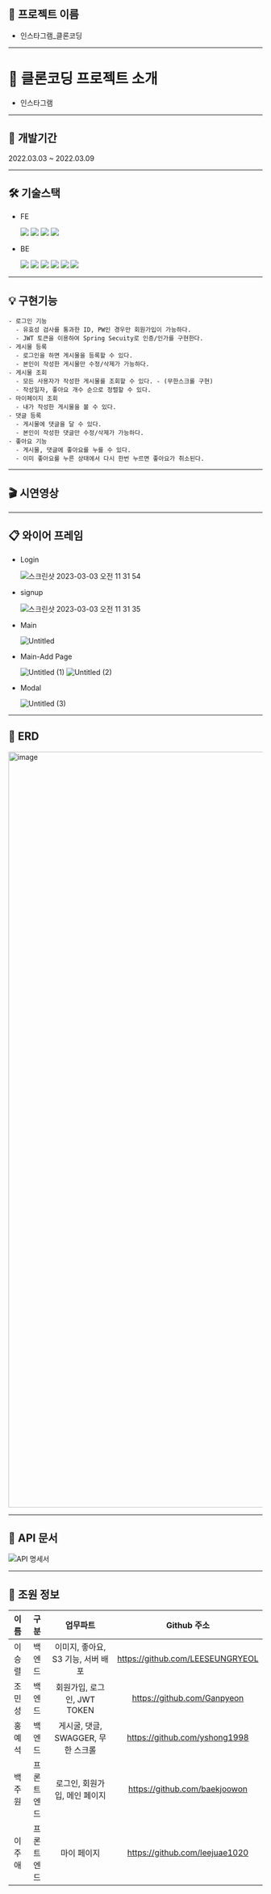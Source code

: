 ## 📔 프로젝트 이름

- 인스타그램_클론코딩

---

# 💎 클론코딩 프로젝트 소개

- 인스타그램

---

## 📆 개발기간

2022.03.03 ~ 2022.03.09
 
---

## 🛠️ 기술스택

- FE

    <img src="https://img.shields.io/badge/React-61DAFB?style=for-the-badge&logo=React&logoColor=white">
    <img src="https://img.shields.io/badge/Redux-764ABC?style=for-the-badge&logo=Redux&logoColor=white">
    <img src="https://img.shields.io/badge/Axios-5A29E4?style=for-the-badge&logo=Axios&logoColor=white">
    <img src="https://img.shields.io/badge/Bootstrap-7952B3?style=for-the-badge&logo=Bootstrap&logoColor=white">
    
- BE
    
    <img src="https://img.shields.io/badge/Spring Boot-6DB33F?style=for-the-badge&logo=Spring Boot&logoColor=white">
    <img src="https://img.shields.io/badge/Gradle-02303A?style=for-the-badge&logo=Gradle&logoColor=white">
    <img src="https://img.shields.io/badge/MySQL-4479A1?style=for-the-badge&logo=MySQL&logoColor=white">
    <img src="https://img.shields.io/badge/Amazon EC2-FF9900?style=for-the-badge&logo=Amazon EC2&logoColor=white">
    <img src="https://img.shields.io/badge/Amazon S3-569A31?style=for-the-badge&logo=Amazon S3&logoColor=white">
    <img src="https://img.shields.io/badge/Swagger-85EA2D?style=for-the-badge&logo=Swagger&logoColor=white">
    
    
---   

## 💡 구현기능
   
    - 로그인 기능
      - 유효성 검사를 통과한 ID, PW인 경우만 회원가입이 가능하다.
      - JWT 토큰을 이용하여 Spring Secuity로 인증/인가를 구현한다.
    - 게시물 등록
      - 로그인을 하면 게시물을 등록할 수 있다.
      - 본인이 작성한 게시물만 수정/삭제가 가능하다.
    - 게시물 조회
      - 모든 사용자가 작성한 게시물를 조회할 수 있다. - (무한스크롤 구현)
      - 작성일자, 좋아요 개수 순으로 정렬할 수 있다.
    - 마이페이지 조회
      - 내가 작성한 게시물을 볼 수 있다.
    - 댓글 등록
      - 게시물에 댓글을 달 수 있다.
      - 본인이 작성한 댓글만 수정/삭제가 가능하다.
    - 좋아요 기능
      - 게시물, 댓글에 좋아요를 누를 수 있다.
      - 이미 좋아요를 누른 상태에서 다시 한번 누르면 좋아요가 취소된다.

---

## 🎬 시연영상

---

## 📋 와이어 프레임

- Login
    
    ![스크린샷 2023-03-03 오전 11 31 54](https://user-images.githubusercontent.com/121671967/223946881-df740d13-ce44-4b6d-9f8f-5b60cfd1e48f.png)

    
    
- signup
    
    
    ![스크린샷 2023-03-03 오전 11 31 35](https://user-images.githubusercontent.com/121671967/223946907-5f1b0989-6732-4dee-8661-ca7373c536c4.png)

    
- Main
    
    ![Untitled](https://user-images.githubusercontent.com/121671967/223947005-28f2e388-0be5-4760-a71e-5e3d30e44035.png)

    
- Main-Add Page
    
    ![Untitled (1)](https://user-images.githubusercontent.com/121671967/223947071-adf907ff-21b0-4f66-87e5-54a51d53b376.png)
    ![Untitled (2)](https://user-images.githubusercontent.com/121671967/223947085-877e6007-0b89-4c5b-9e2e-82ee1f56a4ff.png)

    
- Modal
    
    ![Untitled (3)](https://user-images.githubusercontent.com/121671967/223947122-6bd48ea8-0b94-43d8-95e1-80f6313129e5.png)
 
---

## 📄 ERD

<img width="1496" alt="image" src="https://user-images.githubusercontent.com/121671967/223958067-b9b92923-5c89-4b09-8c34-4c92bc9cd08f.png">


---

## 📜 API 문서

![API 명세서](https://user-images.githubusercontent.com/121671967/223951097-ca91acbb-93e7-4db3-b2ff-bb3c3608adbb.png)
   
---

## 👥 조원 정보
|이름|  구분   |        업무파트        |           Github 주소           |
|:---:|:-----:|:------------------:|:-----------------------------:|
|이승렬|  백엔드  | 이미지, 좋아요, S3 기능, 서버 배포  |  https://github.com/LEESEUNGRYEOL |
|조민성|  백엔드  | 회원가입, 로그인, JWT TOKEN |  https://github.com/Ganpyeon  |
|홍예석|  백엔드  | 게시굴, 댓글, SWAGGER, 무한 스크롤 | https://github.com/yshong1998 |
|백주원| 프론트엔드 | 로그인, 회원가입, 메인 페이지 |  https://github.com/baekjoowon  |
|이주애| 프론트엔드 | 마이 페이지 | https://github.com/leejuae1020 |
